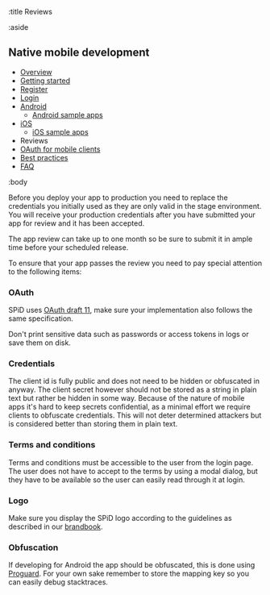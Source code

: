 :title Reviews

:aside

## Native mobile development

- [Overview](/mobile/overview/)
- [Getting started](/mobile/mobile-development/)
- [Register](/mobile/register/)
- [Login](/mobile/login/)
- [Android](/sdks/android/)
    - [Android sample apps](/sdks/android/sample-apps/)
- [iOS](/sdks/ios/)
    - [iOS sample apps](/sdks/ios/sample-apps/)
- Reviews
- [OAuth for mobile clients](/mobile/oauth-authentication-on-mobile-devices/)
- [Best practices](/mobile/best-practices/)
- [FAQ](/mobile/faq/)

:body

Before you deploy your app to production you need to replace the credentials you initially used as they are only valid in the stage environment. You will receive your production credentials after you have submitted your app for review and it has been accepted.

The app review can take up to one month so be sure to submit it in ample time before your scheduled release.

To ensure that your app passes the review you need to pay special attention to the following items:

### OAuth

SPiD uses [OAuth draft 11](https://tools.ietf.org/html/draft-ietf-oauth-v2-11), make sure your implementation also follows the same specification.

Don't print sensitive data such as passwords or access tokens in logs or save them on disk.

### Credentials

The client id is fully public and does not need to be hidden or obfuscated in anyway. The client secret however should not be stored as a string in plain text but rather be hidden in some way. Because of the nature of mobile apps it's hard to keep secrets confidential, as a minimal effort we require clients to obfuscate credentials. This will not deter determined attackers but is considered better than storing them in plain text.

### Terms and conditions

Terms and conditions must be accessible to the user from the login page. The user does not have to accept to the terms by using a modal dialog, but they have to be available so the user can easily read through it at login.

### Logo

Make sure you display the SPiD logo according to the guidelines as described in our [brandbook](/images/brandbook.pdf).

### Obfuscation

If developing for Android the app should be obfuscated, this is done using [Proguard](http://developer.android.com/tools/help/proguard.html). For your own sake remember to store the mapping key so you can easily debug stacktraces.
